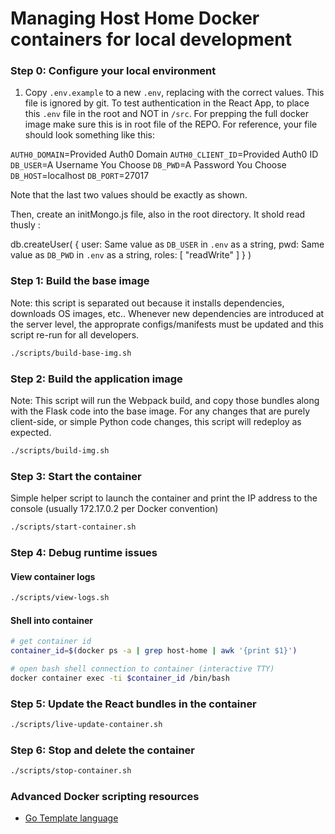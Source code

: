 # Managing Host Home Docker containers for local development

### Step 0: Configure your local environment
1. Copy `.env.example` to a new `.env`, replacing with the correct values. This file is ignored by git. 
To test authentication in the React App, to place this `.env` file in the root and NOT in `/src`.
For prepping the full docker image make sure this is in root file of the REPO. For reference, your file should look something like this:

`AUTH0_DOMAIN`=Provided Auth0 Domain
`AUTH0_CLIENT_ID`=Provided Auth0 ID
`DB_USER`=A Username You Choose
`DB_PWD`=A Password You Choose
`DB_HOST`=localhost
`DB_PORT`=27017

Note that the last two values should be exactly as shown.

Then, create an initMongo.js file, also in the root directory. It shold read thusly :

db.createUser(
    {
        user: Same value as `DB_USER` in `.env` as a string,
        pwd: Same value as `DB_PWD` in `.env` as a string,
        roles: [ "readWrite" ]
    }
)

### Step 1: Build the base image
Note: this script is separated out because it installs dependencies, downloads OS images, etc.. Whenever new dependencies are introduced at the server level, the approprate configs/manifests must be updated and this script re-run for all developers.
```bash
./scripts/build-base-img.sh
```

### Step 2: Build the application image
Note: This script will run the Webpack build, and copy those bundles along with the Flask code into the base image. For any changes that are purely client-side, or simple Python code changes, this script will redeploy as expected.
```bash
./scripts/build-img.sh
```

### Step 3: Start the container
Simple helper script to launch the container and print the IP address to the console (usually 172.17.0.2 per Docker convention)
```bash
./scripts/start-container.sh
```

### Step 4: Debug runtime issues

#### View container logs
```bash
./scripts/view-logs.sh
```

#### Shell into container
```bash
# get container id
container_id=$(docker ps -a | grep host-home | awk '{print $1}')

# open bash shell connection to container (interactive TTY)
docker container exec -ti $container_id /bin/bash
```

### Step 5: Update the React bundles in the container
```bash
./scripts/live-update-container.sh
```

### Step 6: Stop and delete the container
```bash
./scripts/stop-container.sh
```

### Advanced Docker scripting resources

* [Go Template language](https://golang.org/pkg/text/template/)


